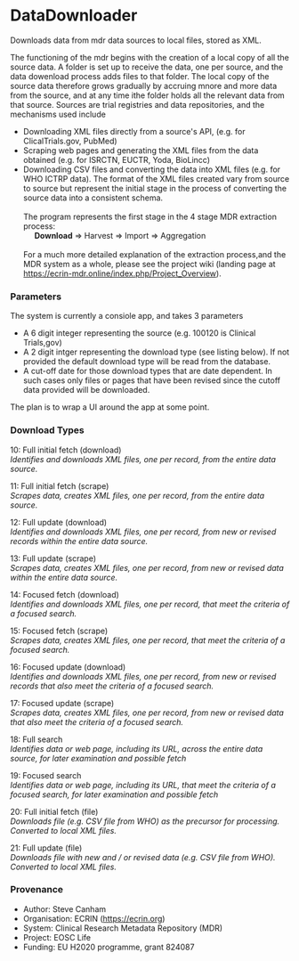 # DataDownloader
Downloads data from mdr data sources to local files, stored as XML.

The functioning of the mdr begins with the creation of a local copy of all the source data. A folder is set up to receive the data, one per source, and the data dowenload process adds files to that folder. The local copy of the source data therefore grows gradually by accruing mnore and more data from the source, and at any time ithe folder holds all the relevant data from that source. Sources are trial registries and data repositories, and the mechanisms used include
* Downloading XML files directly from a source's API, (e.g. for ClicalTrials.gov, PubMed)
* Scraping web pages and generating the XML files from the data obtained (e.g. for ISRCTN, EUCTR, Yoda, BioLincc)
* Downloading CSV files and converting the data into XML files (e.g. for WHO ICTRP data).
The format of the XML files created vary from source to source but represent the initial stage in the process of converting the source data into a consistent schema.<br/><br/>
The program represents the first stage in the 4 stage MDR extraction process:<br/>
&nbsp;&nbsp;&nbsp;&nbsp;&nbsp;**Download** => Harvest => Import => Aggregation<br/><br/>
For a much more detailed explanation of the extraction process,and the MDR system as a whole, please see the project wiki (landing page at https://ecrin-mdr.online/index.php/Project_Overview).<br/>

### Parameters
The system is currently a consiole app, and takes 3 parameters
* A 6 digit integer representing the source (e.g. 100120 is Clinical Trials,gov)
* A 2 digit intger representing the download type (see listing below). If not provided the default download type will be read from the database.
* A cut-off date for those download types that are date dependent. In such cases only files or pages that have been revised since the cutoff data provided will be downloaded.

The plan is to wrap a UI around the app at some point.


### Download Types
10:	Full initial fetch (download)<br/>
*Identifies and downloads XML files, one per record, from the entire data source.*

11:	Full initial fetch (scrape)	<br/>
*Scrapes data, creates XML files, one per record, from the entire data source.*

12:	Full update (download)<br/>	
*Identifies and downloads XML files, one per record, from new or revised records within the entire data source.*

13:	Full update (scrape)<br/>
*Scrapes data, creates XML files, one per record, from new or revised data within the entire data source.*

14:	Focused fetch (download)<br/>
*Identifies and downloads XML files, one per record, that meet the criteria of a focused search.*

15:	Focused fetch (scrape)<br/>
*Scrapes data, creates XML files, one per record, that meet the criteria of a focused search.*

16:	Focused update (download)<br/>
*Identifies and downloads XML files, one per record, from new or revised records that also meet the criteria of a focused search.*

17:	Focused update (scrape)<br/>
*Scrapes data, creates XML files, one per record, from new or revised data that also meet the criteria of a focused search.*

18:	Full search<br/>
*Identifies data or web page, including its URL, across the entire data source, for later examination and possible fetch*

19:	Focused search<br/>
*Identifies data or web page, including its URL, that meet the criteria of a focused search, for later examination and possible fetch*

20:	Full initial fetch (file)<br/>
*Downloads file (e.g. CSV file from WHO) as the precursor for processing. Converted to local XML files.*

21:	Full update (file)<br/>
*Downloads file with new and / or revised data (e.g. CSV file from WHO). Converted to local XML files.*


### Provenance
* Author: Steve Canham
* Organisation: ECRIN (https://ecrin.org)
* System: Clinical Research Metadata Repository (MDR)
* Project: EOSC Life
* Funding: EU H2020 programme, grant 824087

